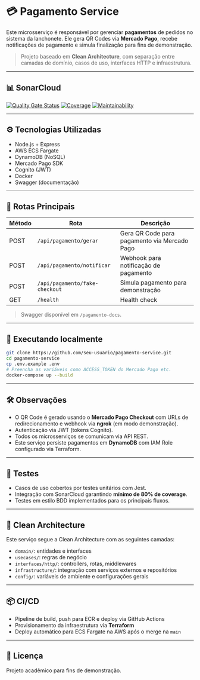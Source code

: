 # 💳 Pagamento Service

Este microsserviço é responsável por gerenciar **pagamentos** de pedidos no sistema da lanchonete. Ele gera QR Codes via **Mercado Pago**, recebe notificações de pagamento e simula finalização para fins de demonstração.

> Projeto baseado em **Clean Architecture**, com separação entre camadas de domínio, casos de uso, interfaces HTTP e infraestrutura.

---

## 📊 SonarCloud

[![Quality Gate Status](https://sonarcloud.io/api/project_badges/measure?project=eamaral_pagamento-service&metric=alert_status)](https://sonarcloud.io/dashboard?id=eamaral_pagamento-service)
[![Coverage](https://sonarcloud.io/api/project_badges/measure?project=eamaral_pagamento-service&metric=coverage)](https://sonarcloud.io/dashboard?id=eamaral_pagamento-service)
[![Maintainability](https://sonarcloud.io/api/project_badges/measure?project=eamaral_pagamento-service&metric=sqale_rating)](https://sonarcloud.io/dashboard?id=eamaral_pagamento-service)

---

## ⚙️ Tecnologias Utilizadas

- Node.js + Express
- AWS ECS Fargate
- DynamoDB (NoSQL)
- Mercado Pago SDK
- Cognito (JWT)
- Docker
- Swagger (documentação)

---

## 🔗 Rotas Principais

| Método | Rota                           | Descrição                                    |
|--------|--------------------------------|----------------------------------------------|
| POST   | `/api/pagamento/gerar`         | Gera QR Code para pagamento via Mercado Pago |
| POST   | `/api/pagamento/notificar`     | Webhook para notificação de pagamento        |
| POST   | `/api/pagamento/fake-checkout` | Simula pagamento para demonstração           |
| GET    | `/health`                      | Health check                                 |

> Swagger disponível em `/pagamento-docs`.

---

## 🚀 Executando localmente

```bash
git clone https://github.com/seu-usuario/pagamento-service.git
cd pagamento-service
cp .env.example .env
# Preencha as variáveis como ACCESS_TOKEN do Mercado Pago etc.
docker-compose up --build
```

---

## 🛠️ Observações

- O QR Code é gerado usando o **Mercado Pago Checkout** com URLs de redirecionamento e webhook via **ngrok** (em modo demonstração).
- Autenticação via JWT (tokens Cognito).
- Todos os microsserviços se comunicam via API REST.
- Este serviço persiste pagamentos em **DynamoDB** com IAM Role configurado via Terraform.

---

## 🧪 Testes

- Casos de uso cobertos por testes unitários com Jest.
- Integração com SonarCloud garantindo **mínimo de 80% de coverage**.
- Testes em estilo BDD implementados para os principais fluxos.

---

## 🧩 Clean Architecture

Este serviço segue a Clean Architecture com as seguintes camadas:

- `domain/`: entidades e interfaces
- `usecases/`: regras de negócio
- `interfaces/http/`: controllers, rotas, middlewares
- `infrastructure/`: integração com serviços externos e repositórios
- `config/`: variáveis de ambiente e configurações gerais

---

## 📦 CI/CD

- Pipeline de build, push para ECR e deploy via GitHub Actions
- Provisionamento da infraestrutura via **Terraform**
- Deploy automático para ECS Fargate na AWS após o merge na `main`

---

## 📄 Licença

Projeto acadêmico para fins de demonstração.
